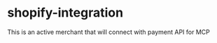 shopify-integration
===================

This is an active merchant that will connect with payment API for MCP
